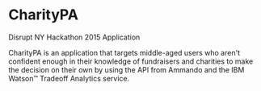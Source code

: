 # CharityPA
Disrupt NY Hackathon 2015 Application 

CharityPA is an application that targets middle-aged users who aren't confident enough in their knowledge of fundraisers and charities to make the decision on their own by using the API from Ammando and the IBM Watson™ Tradeoff Analytics service.
